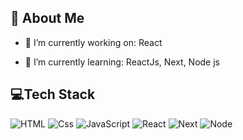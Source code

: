 ## 💫 About Me

- 🔭 I’m currently working on:
  React
  
- 🌱 I’m currently learning:
  ReactJs, Next, Node js

## 💻Tech Stack
<p>
  <img alt="HTML" src="https://img.shields.io/badge/HTML-E34F26?logo=html5&logoColor=white&style=for-the-badge" />
  <img alt="Css" src="https://img.shields.io/badge/CSS-1572B6?logo=css3&logoColor=white&style=for-the-badge" />
  <img alt="JavaScript" src="https://img.shields.io/badge/JavaScript-F7DF1E?logo=javascript&logoColor=white&style=for-the-badge" />
  <img alt="React" src="https://img.shields.io/badge/React-61DAFB?logo=react&logoColor=white&style=for-the-badge" />
  <img alt="Next" src="https://img.shields.io/badge/Next.js-000000?logo=Next.js&logoColor=white&style=for-the-badge" />
  <img alt="Node" src="https://img.shields.io/badge/Node.js-5FA04E?logo=Next.js&logoColor=white&style=for-the-badge" />
</p>
